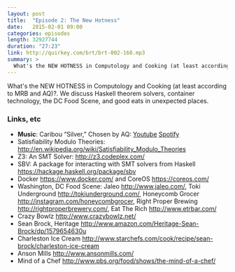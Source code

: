 ```yaml
---
layout: post
title:  "Episode 2: The New Hotness" 
date:   2015-02-01 09:00
categories: episodes
length: 32927744
duration: "27:23"
link: http://quirkey.com/brt/brt-002-160.mp3
summary: >
  What's the NEW HOTNESS in Computology and Cooking (at least according to MRB and AQ)?. We discuss Haskell theorem solvers, container technology, the DC Food Scene, and good eats in unexpected places.
---
```

What's the NEW HOTNESS in Computology and Cooking (at least according to MRB and AQ)?. We discuss Haskell theorem solvers, container technology, the DC Food Scene, and good eats in unexpected places.

<!-- more -->

### Links, etc

* <strong>Music</strong>: Caribou “Silver,” Chosen by AQ: [Youtube](https://www.youtube.com/watch?v=yvDVyqgaAFo) [Spotify](http://open.spotify.com/track/5xVZk4Vt12ViVyoircV9iP)
* Satisfiability Modulo Theories: <http://en.wikipedia.org/wiki/Satisfiability_Modulo_Theories>
* Z3: An SMT Solver: <http://z3.codeplex.com/>
* SBV: A package for interacting with SMT solvers from Haskell <https://hackage.haskell.org/package/sbv>
* Docker <https://www.docker.com/> and CoreOS <https://coreos.com/>
* Washington, DC Food Scene: Jaleo <http://www.jaleo.com/>, Toki Underground <http://tokiunderground.com/>, Honeycomb Grocer <http://instagram.com/honeycombgrocer>, Right Proper Brewing <http://rightproperbrewery.com/>, Eat The Rich <http://www.etrbar.com/>
* Crazy Bowlz <http://www.crazybowlz.net/>
* Sean Brock, Heritage <http://www.amazon.com/Heritage-Sean-Brock/dp/1579654630u>
* Charleston Ice Cream <http://www.starchefs.com/cook/recipe/sean-brock/charleston-ice-cream>
* Anson Mills <http://www.ansonmills.com/>
* Mind of a Chef <http://www.pbs.org/food/shows/the-mind-of-a-chef/>

